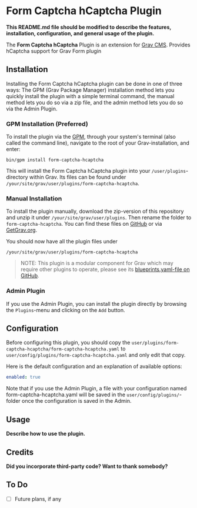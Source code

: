# Form Captcha hCaptcha Plugin

**This README.md file should be modified to describe the features, installation, configuration, and general usage of the plugin.**

The **Form Captcha hCaptcha** Plugin is an extension for [Grav CMS](https://github.com/getgrav/grav). Provides hCaptcha support for Grav Form plugin

## Installation

Installing the Form Captcha hCaptcha plugin can be done in one of three ways: The GPM (Grav Package Manager) installation method lets you quickly install the plugin with a simple terminal command, the manual method lets you do so via a zip file, and the admin method lets you do so via the Admin Plugin.

### GPM Installation (Preferred)

To install the plugin via the [GPM](https://learn.getgrav.org/cli-console/grav-cli-gpm), through your system's terminal (also called the command line), navigate to the root of your Grav-installation, and enter:

    bin/gpm install form-captcha-hcaptcha

This will install the Form Captcha hCaptcha plugin into your `/user/plugins`-directory within Grav. Its files can be found under `/your/site/grav/user/plugins/form-captcha-hcaptcha`.

### Manual Installation

To install the plugin manually, download the zip-version of this repository and unzip it under `/your/site/grav/user/plugins`. Then rename the folder to `form-captcha-hcaptcha`. You can find these files on [GitHub](https://github.com/trilbymedia/grav-plugin-form-captcha-hcaptcha) or via [GetGrav.org](https://getgrav.org/downloads/plugins).

You should now have all the plugin files under

    /your/site/grav/user/plugins/form-captcha-hcaptcha
	
> NOTE: This plugin is a modular component for Grav which may require other plugins to operate, please see its [blueprints.yaml-file on GitHub](https://github.com/trilbymedia/grav-plugin-form-captcha-hcaptcha/blob/main/blueprints.yaml).

### Admin Plugin

If you use the Admin Plugin, you can install the plugin directly by browsing the `Plugins`-menu and clicking on the `Add` button.

## Configuration

Before configuring this plugin, you should copy the `user/plugins/form-captcha-hcaptcha/form-captcha-hcaptcha.yaml` to `user/config/plugins/form-captcha-hcaptcha.yaml` and only edit that copy.

Here is the default configuration and an explanation of available options:

```yaml
enabled: true
```

Note that if you use the Admin Plugin, a file with your configuration named form-captcha-hcaptcha.yaml will be saved in the `user/config/plugins/`-folder once the configuration is saved in the Admin.

## Usage

**Describe how to use the plugin.**

## Credits

**Did you incorporate third-party code? Want to thank somebody?**

## To Do

- [ ] Future plans, if any

